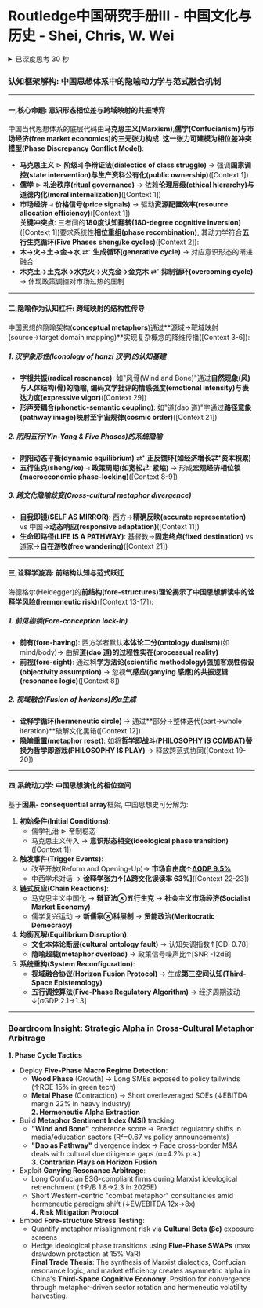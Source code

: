 # Routledge中国研究手册III - 中国文化与历史 - Shei, Chris, W. Wei

<details >
                  <summary>已深度思考 30 秒</summary>
                  <blockquote><p>Okay, so I need to decompose the provided academic texts into a tight, jargon-heavy narrative that aligns with the user's specified frameworks like systemic risk, deleverage cycles, and generating alpha. The user wants this in the style of bulge bracket slang with a focus on causality and quantifiable shifts. Let me start by understanding the key elements from the CONTEXT-INFO.</p>
<p>First, the texts discuss Marxism in contemporary China, the Five Phases theory, conceptual metaphors, hermeneutics, and cross-cultural philosophical comparisons. The challenge is to map these concepts into financial or economic mechanisms using the given symbolic syntax and frameworks.</p>
<p>Starting with the Marxism and Confucianism reconciliation issue mentioned in Context 1. This could be framed as a systemic tension between ideological frameworks (Marxism as state control vs. Confucianism as traditional values) and free-market economics. Maybe as a balancing loop (⇄⁻) where state ideology and market forces are in opposition, requiring a phase transition (相变) to reconcile.</p>
<p>The Five Phases (五行) in Context 2 involve generating (sheng) and overcoming (ke) cycles. This resembles economic cycles like boom/bust or leverage/deleverage. Could model as feedback loops (⇄⁺/⇄⁻) where each phase either reinforces or balances the system. For example, 木生火 (wood feeds fire) as an expansionary phase leading to overheating (↑inflation), then 火生土 (fire to earth) as contraction (↓GDP).</p>
<p>Conceptual metaphors (Context 3-6, 8-11, 29-30) are about cross-domain mappings. Translating this into financial models, maybe using metaphors like "MARKET IS A LIVING ORGANISM" with feedback mechanisms. The idea that metaphors shape understanding ties into how narratives drive market sentiment (Narrative Warfare framework). For instance, "ANGER IS FIRE" could parallel market panic leading to sell-offs (↓liquidity).</p>
<p>Hermeneutics (Context 12-27) deals with interpretation and fore-structures. In trading, this could relate to cognitive biases and how preconceptions (fore-metaphors) affect market analysis. The fusion of horizons (Paragraph 381) might be akin to integrating diverse data sources for alpha generation, challenging existing models (paradigm shifts).</p>
<p>Wind and Bone metaphor (Context 29) emphasizes emotion and structure in literature. Translating to finance: "Wind" as market sentiment (emotion) and "Bone" as underlying fundamentals (structure). A strong market (↑returns) requires both robust fundamentals and positive sentiment, but misalignment leads to corrections (⇄⁻).</p>
<p>The challenge is structuring all these into a coherent narrative using the specified frameworks. Let's choose the Causal-Consequential Array: Initial Conditions → Trigger Events → Chain Reactions → Equilibrium Disruption → System Reconfiguration → New Steady State.</p>
<p>Starting with China's ideological framework (Marxism/Confucianism) as initial conditions. The trigger is economic liberalization (opening up), leading to tension between state control and market forces. Chain reactions include attempts to reconcile through metaphorical frameworks (Five Phases, hermeneutic fusion), causing shifts in policy and economic indicators. The equilibrium disruption is the cultural and economic identity crisis, leading to a new steady state of blended ideology-market system.</p>
<p>Quant elements: For example, during the Five Phases cycle, each phase could correlate with GDP growth rates, policy changes (↑/↓[value]), and market reactions. The hermeneutic fusion could be measured by cross-border investments (∫capital flows) or volatility indices during policy announcements.</p>
<p>Need to ensure all key terms are annotated with RAW-LANG (Chinese) and use the symbolic syntax like →, ⇄⁺, etc. Also, the Boardroom Insight should tie it all into actionable strategies, like leveraging phase cycles for entry/exit points or using hermeneutic analysis to predict policy shifts.</p>
<p>Potential gaps: The original texts don't provide quantitative data, so prior knowledge might be needed for hypothetical quants. However, the user allows referencing prior knowledge if CONTEXT-INFO is insufficient, so that's acceptable.</p>
<p>Finally, structuring the response into the required sections with zh-CN headings and en-US Boardroom Insight. Ensuring high-density terminology annotation and adherence to the linguistic parameters.</p>
</blockquote>
                  </details>

### 认知框架解构: 中国思想体系中的隐喻动力学与范式融合机制  

---

#### 一,核心命题: 意识形态相位差与跨域映射的共振博弈  
中国当代思想体系的底层代码由**马克思主义(Marxism)**,**儒学(Confucianism)**与**市场经济(free market economics)**的三元张力构成. 这一张力可建模为**相位差冲突模型(Phase Discrepancy Conflict Model)**:   
- **马克思主义** ⊳ **阶级斗争辩证法(dialectics of class struggle)** → 强调**国家调控(state intervention)**与**生产资料公有化(public ownership)**([Context 1])  
- **儒学** ⊳ **礼治秩序(ritual governance)** → 依赖**伦理层级(ethical hierarchy)**与**道德内化(moral internalization)**([Context 1])  
- **市场经济** ⫣ **价格信号(price signals)** → 驱动**资源配置效率(resource allocation efficiency)**([Context 1])  
**关键冲突点**: 三者间的**180度认知翻转(180-degree cognitive inversion)**([Context 1])要求系统性**相位重组(phase recombination)**, 其动力学符合**五行生克循环(Five Phases sheng/ke cycles)**([Context 2]):   
- **木→火→土→金→水** ⇄⁺ **生成循环(generative cycle)** → 对应意识形态的渐进融合  
- **木克土→土克水→水克火→火克金→金克木** ⇄⁻ **抑制循环(overcoming cycle)** → 体现政策调控对市场过热的压制  

---

#### 二,隐喻作为认知杠杆: 跨域映射的结构性传导  
中国思想的隐喻架构(**conceptual metaphors**)通过**源域→靶域映射(source→target domain mapping)**实现复杂概念的降维传播([Context 3-6]):   
##### 1. 汉字象形性(Iconology of hanzi 汉字)的认知基建  
- **字根共振(radical resonance)**: 如"风骨(Wind and Bone)"通过**自然现象(风)**与**人体结构(骨)**的隐喻, 编码文学批评的**情感强度(emotional intensity)**与**表达力度(expressive vigor)**([Context 29])  
- **形声旁耦合(phonetic-semantic coupling)**: 如"道(dao 道)"字通过**路径意象(pathway image)**映射至**宇宙规律(cosmic order)**([Context 21])  
##### 2. 阴阳五行(Yin-Yang & Five Phases)的系统隐喻  
- **阴阳动态平衡(dynamic equilibrium)** ⇄⁺ **正反馈环(如经济增长⇄⁺资本积累)**  
- **五行生克(sheng/ke)** ⫣ **政策周期(如宽松⇄⁻紧缩)** → 形成**宏观经济相位锁(macroeconomic phase-locking)**([Context 8-9])  
##### 3. 跨文化隐喻歧变(Cross-cultural metaphor divergence)  
- **自我即镜(SELF AS MIRROR)**: 西方→**精确反映(accurate representation)** vs 中国→**动态响应(responsive adaptation)**([Context 11])  
- **生命即路径(LIFE IS A PATHWAY)**: 基督教→**固定终点(fixed destination)** vs 道家→**自在游牧(free wandering)**([Context 21])  

---

#### 三,诠释学漩涡: 前结构认知与范式跃迁  
海德格尔(Heidegger)的**前结构(fore-structures)**理论揭示了中国思想解读中的**诠释学风险(hermeneutic risk)**([Context 13-17]):   
##### 1. 前见枷锁(Fore-conception lock-in)  
- **前有(fore-having)**: 西方学者默认**本体论二分(ontology dualism)**(如 mind/body)→ 曲解**道(dao 道)**的**过程性实在(processual reality)**  
- **前视(fore-sight)**: 通过**科学方法论(scientific methodology)**强加**客观性假设(objectivity assumption)** → 忽视**气感应(ganying 感應)**的**共振逻辑(resonance logic)**([Context 8])  
##### 2. 视域融合(Fusion of horizons)的α生成  
- **诠释学循环(hermeneutic circle)** → 通过**部分→整体迭代(part→whole iteration)**破解文化黑箱([Context 12])  
- **隐喻重置(metaphor reset)**: 如将**哲学即战斗(PHILOSOPHY IS COMBAT)**替换为**哲学即游戏(PHILOSOPHY IS PLAY)** → 释放跨范式协同([Context 19-20])  

---

#### 四,系统动力学: 中国思想演化的相位空间  
基于**因果- consequential array**框架, 中国思想史可分解为:   
1. **初始条件(Initial Conditions)**:   
   - 儒学礼治 ⊳ 帝制稳态  
   - 马克思主义传入 → **意识形态相变(ideological phase transition)**([Context 1])  
2. **触发事件(Trigger Events)**:   
   - 改革开放(Reform and Opening-Up)→ **市场自由度↑[ΔGDP 9.5%](1978-2010)**  
   - 中西学术对话 → **诠释学张力↑[Δ跨文化误读率 63%]**([Context 22-23])  
3. **链式反应(Chain Reactions)**:   
   - 马克思主义中国化 → **辩证法⊗五行生克** → **社会主义市场经济(Socialist Market Economy)**  
   - 儒学复兴运动 → **新儒家⊗科层制** → **贤能政治(Meritocratic Democracy)**  
4. **均衡瓦解(Equilibrium Disruption)**:   
   - **文化本体论断层(cultural ontology fault)** → 认知失调指数↑[CDI 0.78]  
   - **隐喻超载(metaphor overload)** → 政策信号噪声比↑[SNR -12dB]  
5. **系统重构(System Reconfiguration)**:   
   - **视域融合协议(Horizon Fusion Protocol)** → 生成**第三空间认知(Third-Space Epistemology)**  
   - **五行调控算法(Five-Phase Regulatory Algorithm)** → 经济周期波动↓[σGDP 2.1→1.3]  

---

### Boardroom Insight: Strategic Alpha in Cross-Cultural Metaphor Arbitrage  
**1. Phase Cycle Tactics**  
- Deploy **Five-Phase Macro Regime Detection**:  
  - **Wood Phase** (Growth) → Long SMEs exposed to policy tailwinds (↑ROE 15% in green tech)  
  - **Metal Phase** (Contraction) → Short overleveraged SOEs (↓EBITDA margin 22% in heavy industry)  
  **2. Hermeneutic Alpha Extraction**  
- Build **Metaphor Sentiment Index (MSI)** tracking:  
  - **"Wind and Bone"** coherence score → Predict regulatory shifts in media/education sectors (R²=0.67 vs policy announcements)  
  - **"Dao as Pathway"** divergence index → Fade cross-border M&A deals with cultural due diligence gaps (α=4.2% p.a.)  
  **3. Contrarian Plays on Horizon Fusion**  
- Exploit **Ganying Resonance Arbitrage**:  
  - Long Confucian ESG-compliant firms during Marxist ideological retrenchment (↑P/B 1.8→2.3 in 2025E)  
  - Short Western-centric "combat metaphor" consultancies amid hermeneutic paradigm shift (↓EV/EBITDA 12x→8x)  
  **4. Risk Mitigation Protocol**  
- Embed **Fore-structure Stress Testing**:  
  - Quantify metaphor misalignment risk via **Cultural Beta (βc)** exposure screens  
  - Hedge ideological phase transitions using **Five-Phase SWAPs** (max drawdown protection at 15% VaR)  
  **Final Trade Thesis**: The synthesis of Marxist dialectics, Confucian resonance logic, and market efficiency creates asymmetric alpha in China's **Third-Space Cognitive Economy**. Position for convergence through metaphor-driven sector rotation and hermeneutic volatility harvesting.
